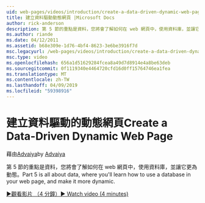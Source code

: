 ```yaml
---
uid: web-pages/videos/introduction/create-a-data-driven-dynamic-web-page
title: 建立資料驅動動態網頁 |Microsoft Docs
author: rick-anderson
description: 第 5 節的重點是資料，您將會了解如何在 web 網頁中，使用資料庫，並讓它更為動態。
ms.author: riande
ms.date: 04/12/2011
ms.assetid: b68e309e-1d76-4bf4-8623-3e6be3916f7d
msc.legacyurl: /web-pages/videos/introduction/create-a-data-driven-dynamic-web-page
msc.type: video
ms.openlocfilehash: 656a1d51629284fcea8a49d7d8914e4a8be63deb
ms.sourcegitcommit: 0f1119340e4464720cfd16d0ff15764746ea1fea
ms.translationtype: MT
ms.contentlocale: zh-TW
ms.lasthandoff: 04/09/2019
ms.locfileid: "59398916"
---
```

# <a name="create-a-data-driven-dynamic-web-page"></a><span data-ttu-id="36230-103">建立資料驅動的動態網頁</span><span class="sxs-lookup"><span data-stu-id="36230-103">Create a Data-Driven Dynamic Web Page</span></span>

<span data-ttu-id="36230-104">藉由[Advaiya](https://twitter.com/Advaiyasolns)</span><span class="sxs-lookup"><span data-stu-id="36230-104">by [Advaiya](https://twitter.com/Advaiyasolns)</span></span>

<span data-ttu-id="36230-105">第 5 節的重點是資料，您將會了解如何在 web 網頁中，使用資料庫，並讓它更為動態。</span><span class="sxs-lookup"><span data-stu-id="36230-105">Part 5 is all about data, where you'll learn how to use a database in your web page, and make it more dynamic.</span></span>

[<span data-ttu-id="36230-106">&#9654;觀看影片 （4 分鐘）</span><span class="sxs-lookup"><span data-stu-id="36230-106">&#9654; Watch video (4 minutes)</span></span>](https://channel9.msdn.com/Blogs/ASP-NET-Site-Videos/create-a-data-driven-dynamic-web-page)

